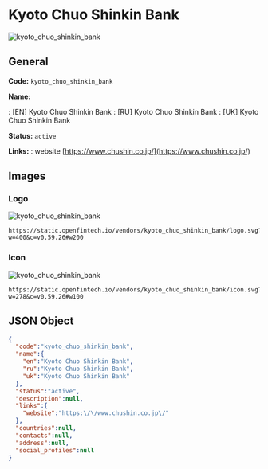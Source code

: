 
# Kyoto Chuo Shinkin Bank 
![kyoto_chuo_shinkin_bank](https://static.openfintech.io/vendors/kyoto_chuo_shinkin_bank/logo.svg?w=400&c=v0.59.26#w200)  

## General 
 
**Code:** `kyoto_chuo_shinkin_bank` 
 
**Name:** 
 
:	[EN] Kyoto Chuo Shinkin Bank 
:	[RU] Kyoto Chuo Shinkin Bank 
:	[UK] Kyoto Chuo Shinkin Bank 
 
**Status:** `active` 
 
**Links:** 
: website [https://www.chushin.co.jp/](https://www.chushin.co.jp/) 
 

## Images 

### Logo 
 
![kyoto_chuo_shinkin_bank](https://static.openfintech.io/vendors/kyoto_chuo_shinkin_bank/logo.svg?w=400&c=v0.59.26#w200)  

```
https://static.openfintech.io/vendors/kyoto_chuo_shinkin_bank/logo.svg?w=400&c=v0.59.26#w200
```  

### Icon 
 
![kyoto_chuo_shinkin_bank](https://static.openfintech.io/vendors/kyoto_chuo_shinkin_bank/icon.svg?w=278&c=v0.59.26#w100)  

```
https://static.openfintech.io/vendors/kyoto_chuo_shinkin_bank/icon.svg?w=278&c=v0.59.26#w100
```  

## JSON Object 

```json
{
  "code":"kyoto_chuo_shinkin_bank",
  "name":{
    "en":"Kyoto Chuo Shinkin Bank",
    "ru":"Kyoto Chuo Shinkin Bank",
    "uk":"Kyoto Chuo Shinkin Bank"
  },
  "status":"active",
  "description":null,
  "links":{
    "website":"https:\/\/www.chushin.co.jp\/"
  },
  "countries":null,
  "contacts":null,
  "address":null,
  "social_profiles":null
}
```  

